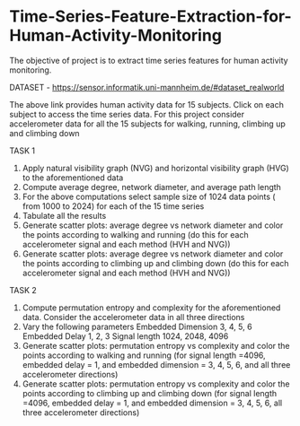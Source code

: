 # Time-Series-Feature-Extraction-for-Human-Activity-Monitoring


The objective of project is to extract time series features for human activity
monitoring.

DATASET - https://sensor.informatik.uni-mannheim.de/#dataset_realworld

The above link provides human activity data for 15 subjects. Click on each subject to
access the time series data. For this project consider accelerometer data for all the 15
subjects for walking, running, climbing up and climbing down

TASK 1
1. Apply natural visibility graph (NVG) and horizontal visibility graph (HVG) to the
aforementioned data
2. Compute average degree, network diameter, and average path length
3. For the above computations select sample size of 1024 data points ( from 1000
to 2024) for each of the 15 time series
4. Tabulate all the results
5. Generate  scatter plots: average degree vs network diameter and color the points
according to walking and running (do this for each accelerometer signal and
each method (HVH and NVG))
6. Generate  scatter plots: average degree vs network diameter and color the points
according to climbing up and climbing down (do this for each accelerometer
signal and each method (HVH and NVG))

TASK 2
1. Compute permutation entropy and complexity for the aforementioned data.
Consider the accelerometer data in all three directions
2. Vary the following parameters
Embedded Dimension 3, 4, 5, 6
Embedded Delay 1, 2, 3
Signal length 1024, 2048, 4096
3. Generate scatter plots:  permutation entropy vs complexity and color the points
according to walking and running (for signal length =4096, embedded delay = 1,
and embedded dimension = 3, 4, 5, 6, and all three accelerometer directions)
4. Generate  scatter plots: permutation entropy vs complexity and color the points
according to climbing up and climbing down (for signal length =4096, embedded
delay = 1, and embedded dimension = 3, 4, 5, 6, all three accelerometer
directions)
